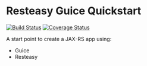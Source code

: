 # Resteasy Guice Quickstart
[![Build Status](https://travis-ci.org/JFL110/restlet-guice-quickstart.svg?branch=master)](https://travis-ci.org/JFL110/restlet-guice-quickstart) [![Coverage Status](https://coveralls.io/repos/github/JFL110/resteasy-guice-quickstart/badge.svg?branch=master)](https://coveralls.io/github/JFL110/resteasy-guice-quickstart?branch=master)

A start point to create a JAX-RS app using:
- Guice
- Resteasy
